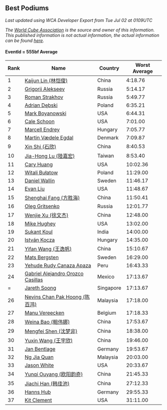 ## Best Podiums

*Last updated using WCA Developer Export from Tue Jul 02 at 0109UTC*

*The [World Cube Association](https://www.worldcubeassociation.org) is the source and owner of this information. This published information is not actual information, the actual information can be found [here](https://www.worldcubeassociation.org/results).*

#### EventId = 555bf Average

|Rank|Name|Country|Worst Average|  
|--|--|--|--|  
|1|[Kaijun Lin (林恺俊)](https://www.worldcubeassociation.org/persons/2013LINK01)|China|4:18.76|  
|2|[Grigorii Alekseev](https://www.worldcubeassociation.org/persons/2015ALEK01)|Russia|5:14.17|  
|3|[Roman Strakhov](https://www.worldcubeassociation.org/persons/2012STRA02)|Russia|5:49.77|  
|4|[Adrian Dębski](https://www.worldcubeassociation.org/persons/2017DEBS01)|Poland|6:35.21|  
|5|[Mark Boyanowski](https://www.worldcubeassociation.org/persons/2014BOYA01)|USA|6:44.31|  
|6|[Cale Schoon](https://www.worldcubeassociation.org/persons/2014SCHO02)|USA|7:01.00|  
|7|[Marcell Endrey](https://www.worldcubeassociation.org/persons/2007ENDR01)|Hungary|7:05.77|  
|8|[Martin Vædele Egdal](https://www.worldcubeassociation.org/persons/2013EGDA02)|Denmark|7:09.87|  
|9|[Xin Shi (石欣)](https://www.worldcubeassociation.org/persons/2010SHIX01)|China|8:40.53|  
|10|[Jia-Hong Lu (陸嘉宏)](https://www.worldcubeassociation.org/persons/2007LUJI01)|Taiwan|8:53.40|  
|11|[Cary Huang](https://www.worldcubeassociation.org/persons/2015HUAN48)|USA|10:02.36|  
|12|[Witali Bułatow](https://www.worldcubeassociation.org/persons/2015BUAT01)|Poland|11:29.00|  
|13|[Daniel Wallin](https://www.worldcubeassociation.org/persons/2013WALL03)|Sweden|11:46.17|  
|14|[Evan Liu](https://www.worldcubeassociation.org/persons/2009LIUE01)|USA|11:48.67|  
|15|[Shenghai Fang (方胜海)](https://www.worldcubeassociation.org/persons/2016FANG01)|China|11:50.41|  
|16|[Oleg Gritsenko](https://www.worldcubeassociation.org/persons/2011GRIT01)|Russia|12:01.77|  
|17|[Wenjie Xu (徐文杰)](https://www.worldcubeassociation.org/persons/2016XUWE02)|China|12:48.00|  
|18|[Mike Hughey](https://www.worldcubeassociation.org/persons/2007HUGH01)|USA|13:02.00|  
|19|[Sukant Koul](https://www.worldcubeassociation.org/persons/2014KOUL01)|India|14:00.00|  
|20|[István Kocza](https://www.worldcubeassociation.org/persons/2005KOCZ01)|Hungary|14:35.00|  
|21|[Yifan Wang (王逸帆)](https://www.worldcubeassociation.org/persons/2017WANY29)|China|15:10.67|  
|22|[Mats Bergsten](https://www.worldcubeassociation.org/persons/2008BERG04)|Sweden|16:29.00|  
|23|[Yehude Rudy Canaza Apaza](https://www.worldcubeassociation.org/persons/2013APAZ01)|Peru|16:43.33|  
|24|[Gabriel Alejandro Orozco Casillas](https://www.worldcubeassociation.org/persons/2008CASI01)|Mexico|17:13.67|  
|=|[Jareth Soong](https://www.worldcubeassociation.org/persons/2016SOON01)|Singapore|17:13.67|  
|26|[Nevins Chan Pak Hoong (陈百鸿)](https://www.worldcubeassociation.org/persons/2010CHAN20)|Malaysia|17:18.00|  
|27|[Manu Vereecken](https://www.worldcubeassociation.org/persons/2010VERE01)|Belgium|17:18.33|  
|28|[Weina Bao (鲍伟娜)](https://www.worldcubeassociation.org/persons/2015BAOW01)|China|17:53.67|  
|29|[Mengfei Shen (沈梦非)](https://www.worldcubeassociation.org/persons/2018SHEN07)|China|18:38.00|  
|30|[Yuxin Wang (王宇欣)](https://www.worldcubeassociation.org/persons/2009WANG62)|China|19:46.00|  
|31|[Jan Bentlage](https://www.worldcubeassociation.org/persons/2010BENT01)|Germany|19:53.67|  
|32|[Ng Jia Quan](https://www.worldcubeassociation.org/persons/2015QUAN03)|Malaysia|20:03.00|  
|33|[Jason White](https://www.worldcubeassociation.org/persons/2016WHIT16)|USA|20:33.67|  
|34|[Yunqi Ouyang (欧阳韵奇)](https://www.worldcubeassociation.org/persons/2007YUNQ01)|China|21:45.33|  
|35|[Jiachi Han (韩佳池)](https://www.worldcubeassociation.org/persons/2014HANJ02)|China|27:12.33|  
|36|[Hanns Hub](https://www.worldcubeassociation.org/persons/2013HUBH01)|Germany|29:55.33|  
|37|[Kit Clement](https://www.worldcubeassociation.org/persons/2008CLEM01)|USA|31:11.00|  
